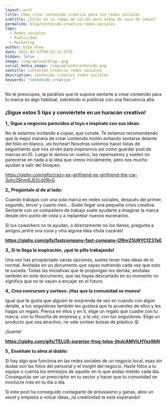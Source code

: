 ```yaml
---
layout: post
title: Cómo crear contenido creativo para tus redes sociales
subtitle: ¿Estás en la rampa de salida pero andas de seco de ideas?
permalink: blog/contenido-creativo-redes-sociales
tags:
  - Redes sociales
  - Publicidad
  - Marketing
author: Espe Olea
date: 2021-03-12T09:23:12.475Z
hidden: false
image: /img/upload/blog-.png
social_media_image: /img/upload/contenido.png
seotitle: contenido creativo redes sociales
description: contenido creativo redes sociales
keywords: "contenido creativo "
---
```

No te preocupes, la parálisis que te supone sentarte a crear contenido para tu marca es algo habitual, sobretodo si publicas con una frecuencia alta.

### **¡Sigue estos 5 tips y conviértete en un huracán creativo!** 

**1_ Sigue a negocios parecidos al tuyo e inspírate con sus ideas:**

No te estamos incitando a copiar, que conste. Te estamos recomendando que la mejor manera de crear contenido molón evitando sentarse delante del folio en blanco, ¡es bichear! Nosotras solemos hacer listas de seguimiento que nos sirven para inspirarnos así como guardar post de marcas en IG. Luego le damos un vuelco, las repensamos y suelen no parecerse en nada a la idea que vimos inicialmente, pero nos mucho ayudan a salir del bloqueo. 

<https://giphy.com/gifs/crazy-ex-girlfriend-ex-girlfriend-the-cw-3ohc0Rnm6JE0cg0RvG>

**2_ Pregúntale al de al lado:**

Cuando trabajas con una sola marca en redes sociales, después del primer, segundo, tercer y cuarto mes… Suele llegar una pequeña crisis creativa. Sentarte con un compañero de trabajo suele ayudarte a imaginar la marca desde otro punto de vista y a replantear nuevos escenarios.

Si tus coworkers no te ayudan, o directamente no los tienes, pregunta a amigos ¡entre una cosa y otra alguna idea chula cazarás!

**<https://giphy.com/gifs/fastcompany-fast-company-l2RnrZ5URYCfZ37eE>**

**3_ Si te llega la inspiración, ¡qué te pille trabajando!**

Una vez has prospectado varias opciones, sueles tener más ideas de lo normal. Anótalas en un documento que vayas nutriendo cada vez que esto te suceda. Todas las iniciativas que te propongan los demás, anótalas también en este documento, que las hayas descartado en su momento no significa que no te vayan a encajar en el futuro.

**4_ Crea concursos y sorteos: ¡Haz que la comunidad se mueva!** 

Igual que te gusta que alguien te sorprenda de vez en cuando con algún detalle, a tus seguidores también les gustará que te acuerdes de ellos y les hagas un regalo. Piensa en ellos y en ti, elige un regalo que cuadre con tu marca, con tu filosofía de empresa y, a la vez, con tus seguidores. Elige un producto que sea atractivo, no vale sortear bolsas de plástico 😝

¡Suerte!

**<https://giphy.com/gifs/TELUS-surprise-frog-telus-jltuIcAMViLHYaz9bN>**

**5_ Enséñale tu alma al diablo:**

Si hay algo que funciona en las redes sociales de un negocio local, esas sin dudas son las fotos del personal y el insight del negocio. Hazle fotos a tu equipo o cuenta los entresijos de aquello en lo que andas metido cada día. Conseguirás ser un prescriptor en tu sector y hacer que tu comunidad se involucre más en tu día a día. 

Si este post ha conseguido contagiarte de entusiasmo y ganas, abre un excel y empieza a volcar ideas, ¡la creatividad te está esperando!